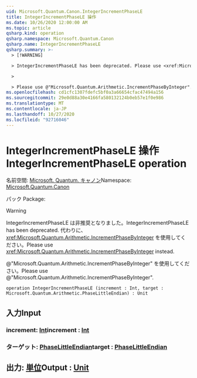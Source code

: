 ```yaml
---
uid: Microsoft.Quantum.Canon.IntegerIncrementPhaseLE
title: IntegerIncrementPhaseLE 操作
ms.date: 10/26/2020 12:00:00 AM
ms.topic: article
qsharp.kind: operation
qsharp.namespace: Microsoft.Quantum.Canon
qsharp.name: IntegerIncrementPhaseLE
qsharp.summary: >-
  > [!WARNING]

  > IntegerIncrementPhaseLE has been deprecated. Please use <xref:Microsoft.Quantum.Arithmetic.IncrementPhaseByInteger> instead.

  >

  > Please use @"Microsoft.Quantum.Arithmetic.IncrementPhaseByInteger".
ms.openlocfilehash: cd1cfc1307fdefc5bf0a3a66654cfac47494a156
ms.sourcegitcommit: 29e0d88a30e4166fa580132124b0eb57e1f0e986
ms.translationtype: MT
ms.contentlocale: ja-JP
ms.lasthandoff: 10/27/2020
ms.locfileid: "92716046"
---
```

# <a name="integerincrementphasele-operation"></a><span data-ttu-id="ce853-102">IntegerIncrementPhaseLE 操作</span><span class="sxs-lookup"><span data-stu-id="ce853-102">IntegerIncrementPhaseLE operation</span></span>

<span data-ttu-id="ce853-103">名前空間: [Microsoft. Quantum. キャノン](xref:Microsoft.Quantum.Canon)</span><span class="sxs-lookup"><span data-stu-id="ce853-103">Namespace: [Microsoft.Quantum.Canon](xref:Microsoft.Quantum.Canon)</span></span>

<span data-ttu-id="ce853-104">パック [](https://nuget.org/packages/)</span><span class="sxs-lookup"><span data-stu-id="ce853-104">Package: [](https://nuget.org/packages/)</span></span>


> [!WARNING]
> <span data-ttu-id="ce853-105">IntegerIncrementPhaseLE は非推奨となりました。</span><span class="sxs-lookup"><span data-stu-id="ce853-105">IntegerIncrementPhaseLE has been deprecated.</span></span> <span data-ttu-id="ce853-106">代わりに、<xref:Microsoft.Quantum.Arithmetic.IncrementPhaseByInteger> を使用してください。</span><span class="sxs-lookup"><span data-stu-id="ce853-106">Please use <xref:Microsoft.Quantum.Arithmetic.IncrementPhaseByInteger> instead.</span></span>
>
> <span data-ttu-id="ce853-107">@"Microsoft.Quantum.Arithmetic.IncrementPhaseByInteger" を使用してください。</span><span class="sxs-lookup"><span data-stu-id="ce853-107">Please use @"Microsoft.Quantum.Arithmetic.IncrementPhaseByInteger".</span></span>



```qsharp
operation IntegerIncrementPhaseLE (increment : Int, target : Microsoft.Quantum.Arithmetic.PhaseLittleEndian) : Unit
```


## <a name="input"></a><span data-ttu-id="ce853-108">入力</span><span class="sxs-lookup"><span data-stu-id="ce853-108">Input</span></span>

### <a name="increment--int"></a><span data-ttu-id="ce853-109">increment: [Int](xref:microsoft.quantum.lang-ref.int)</span><span class="sxs-lookup"><span data-stu-id="ce853-109">increment : [Int](xref:microsoft.quantum.lang-ref.int)</span></span>




### <a name="target--phaselittleendian"></a><span data-ttu-id="ce853-110">ターゲット: [PhaseLittleEndian](xref:Microsoft.Quantum.Arithmetic.PhaseLittleEndian)</span><span class="sxs-lookup"><span data-stu-id="ce853-110">target : [PhaseLittleEndian](xref:Microsoft.Quantum.Arithmetic.PhaseLittleEndian)</span></span>





## <a name="output--unit"></a><span data-ttu-id="ce853-111">出力: [単位](xref:microsoft.quantum.lang-ref.unit)</span><span class="sxs-lookup"><span data-stu-id="ce853-111">Output : [Unit](xref:microsoft.quantum.lang-ref.unit)</span></span>

